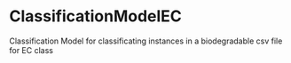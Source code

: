 # ClassificationModelEC
Classification Model for classificating instances in a biodegradable csv file for EC class

